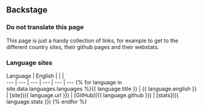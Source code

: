 ## Backstage

### Do not translate this page ###

This page is just a handy collection of links, for example to get to the different country sites, their github pages and their webstats.

### Language sites

Language | English |  |  |  
--- | --- | --- | --- | --- | ---
{% for language in site.data.languages.languages %}{{ language.title }} | {{ language.english }} | [site]({{ language.url }}) | [GitHub]({{ language.github }}) | [stats]({{ language.stats }})
{% endfor %}